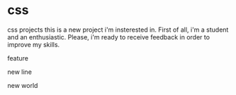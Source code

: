 # css
css projects
this is a new project i'm insterested in. First of all, i'm a student and an enthusiastic. Please, i'm ready to receive  feedback in order to improve my skills.

feature

new line

new world
